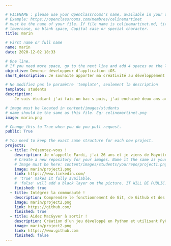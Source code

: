 ```yaml
---

# FILENAME : please use your OpenClassrooms's name, available in your url.
# Example: https://openclassrooms.com/membres/celinemartinet
# must be the name of your file. If file name is celinemartinet.md, title is celinemartinet.
# lowercase, no blank space, Capital case or special character.
title: marin

# First name or full name
name: marin
date: 2020-12-02 18:33

# One line.
# If you need more space, go to the next line and add 4 spaces on the left, as in 'description'.
objective: Devenir développeur d'application iOS.
short_description: Je souhaite apporter ma créativité au développement d'applications.

# Ne modifiez pas le paramètre 'template', seulement la description
template: students
description:
    Je suis étudiant j'ai fais un bac s puis, j'ai enchainé deux ans avec une prépa scientifique et cette année j'ai décidé de commencer une formation sur openclassrooms.

# image must be located in content/images/students
# name should be the same as this file. Eg: celinemartinet.png
image: marin.png

# Change this to True when you do you pull request.
public: True

# You need to keep the exact same structure for each new project.
projects:
  - title: Présentez-vous !
    description: Je m'appelle Fardi, j'ai 26 ans et je viens de Mayotte.
    # Create a new repository for your images. Name it the same as your nickname and profile picture.
    # Image must be here: content/images/students/yourrepo/project1.png
    image: marin/project1.png
    link: https://www.linkedin.com/
    # 'true' makes it fully available.
    # 'false' will add a black layer on the picture. IT WILL BE PUBLIC!
    finished: true
  - title: Intégrez la communauté !
    description: Comprendre le fonctionnement de Git, de Github et des pull requests. 
    image: marin/project2.png
    link: https://github.com/
    finished: true
  - title: Aidez MacGyver à sortir !
    description: Création d’un jeu développé en Python et utilisant PyGame.
    image: marin/project2.png
    link: https://www.github.com
    finished: false
---
```

